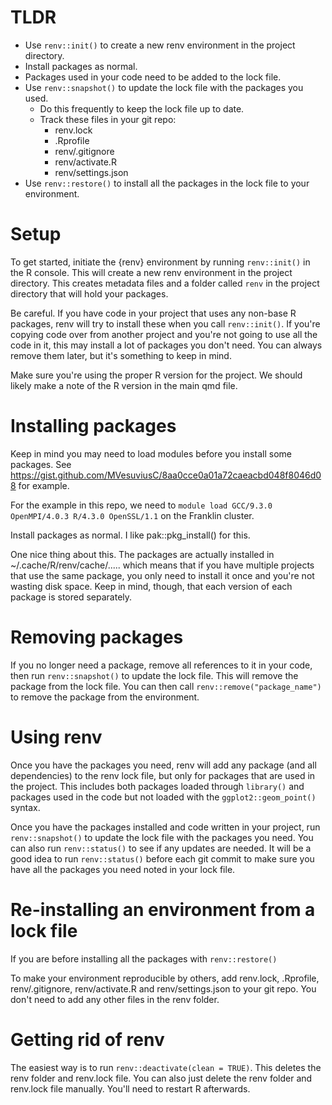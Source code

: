 # TLDR

- Use `renv::init()` to create a new renv environment in the project directory.
- Install packages as normal.
- Packages used in your code need to be added to the lock file.
- Use `renv::snapshot()` to update the lock file with the packages you used.
    - Do this frequently to keep the lock file up to date.
    - Track these files in your git repo:
        - renv.lock
        - .Rprofile
        - renv/.gitignore
        - renv/activate.R
        - renv/settings.json
- Use `renv::restore()` to install all the packages in the lock file to your environment.

# Setup
To get started, initiate the {renv} environment by running `renv::init()` in the R console. This will create a new renv environment in the project directory. This creates metadata files and a folder called `renv` in the project directory that will hold your packages.

Be careful. If you have code in your project that uses any non-base R packages, renv will try to install these when you call `renv::init()`. If you're copying code over from another project and you're not going to use all the code in it, this may install a lot of packages you don't need. You can always remove them later, but it's something to keep in mind.

Make sure you're using the proper R version for the project. We should likely make a note of the R version in the main qmd file.

# Installing packages
Keep in mind you may need to load modules before you install some packages. See https://gist.github.com/MVesuviusC/8aa0cce0a01a72caeacbd048f8046d08 for example.

For the example in this repo, we need to `module load GCC/9.3.0 OpenMPI/4.0.3 R/4.3.0 OpenSSL/1.1` on the Franklin cluster.

Install packages as normal. I like pak::pkg_install() for this.

One nice thing about this. The packages are actually installed in ~/.cache/R/renv/cache/..... which means that if you have multiple projects that use the same package, you only need to install it once and you're not wasting disk space. Keep in mind, though, that each version of each package is stored separately.

# Removing packages
If you no longer need a package, remove all references to it in your code, then run `renv::snapshot()` to update the lock file. This will remove the package from the lock file. You can then call `renv::remove("package_name")` to remove the package from the environment.

# Using renv
Once you have the packages you need, renv will add any package (and all dependencies) to the renv lock file, but only for packages that are used in the project. This includes both packages loaded through `library()` and packages used in the code but not loaded with the `ggplot2::geom_point()` syntax.

Once you have the packages installed and code written in your project, run `renv::snapshot()` to update the lock file with the packages you need. You can also run `renv::status()` to see if any updates are needed. It will be a good idea to run `renv::status()` before each git commit to make sure you have all the packages you need noted in your lock file.

# Re-installing an environment from a lock file
If you are before installing all the packages with `renv::restore()`

To make your environment reproducible by others, add renv.lock, .Rprofile, renv/.gitignore, renv/activate.R and renv/settings.json to your git repo. You don't need to add any other files in the renv folder.

# Getting rid of renv
The easiest way is to run `renv::deactivate(clean = TRUE)`. This deletes the renv folder and renv.lock file. You can also just delete the renv folder and renv.lock file manually. You'll need to restart R afterwards.
